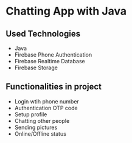# Chatting App with Java
## Used Technologies
- Java
- Firebase Phone Authentication 
- Firebase Realtime Database
- Firebase Storage

## Functionalities in project
- Login wtih phone number
- Authentication OTP code
- Setup profile
- Chatting other people
- Sending pictures
- Online/Offline status
